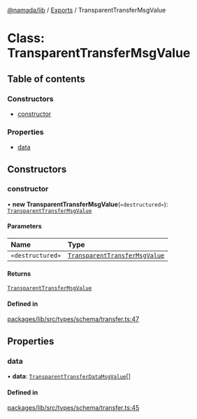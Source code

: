 [@namada/lib](../README.md) / [Exports](../modules.md) / TransparentTransferMsgValue

# Class: TransparentTransferMsgValue

## Table of contents

### Constructors

- [constructor](TransparentTransferMsgValue.md#constructor)

### Properties

- [data](TransparentTransferMsgValue.md#data)

## Constructors

### constructor

• **new TransparentTransferMsgValue**(`«destructured»`): [`TransparentTransferMsgValue`](TransparentTransferMsgValue.md)

#### Parameters

| Name | Type |
| :------ | :------ |
| `«destructured»` | [`TransparentTransferMsgValue`](TransparentTransferMsgValue.md) |

#### Returns

[`TransparentTransferMsgValue`](TransparentTransferMsgValue.md)

#### Defined in

[packages/lib/src/types/schema/transfer.ts:47](https://github.com/namada-net/namada-sdkjs/blob/e660aeaf8f96102ae1112a841a7e46dc805fa394/packages/lib/src/types/schema/transfer.ts#L47)

## Properties

### data

• **data**: [`TransparentTransferDataMsgValue`](TransparentTransferDataMsgValue.md)[]

#### Defined in

[packages/lib/src/types/schema/transfer.ts:45](https://github.com/namada-net/namada-sdkjs/blob/e660aeaf8f96102ae1112a841a7e46dc805fa394/packages/lib/src/types/schema/transfer.ts#L45)
